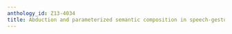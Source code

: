 ```yaml
---
anthology_id: Z13-4034
title: Abduction and parameterized semantic composition in speech-gesture integration
---
```

